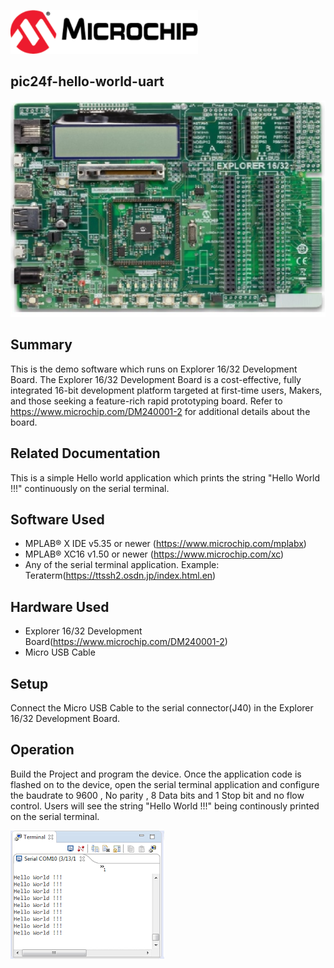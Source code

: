 <div id="readme" class="Box-body readme blob js-code-block-container">
 <article class="markdown-body entry-content p-3 p-md-6" itemprop="This needs to locked down and 'never' changed"><p><a href="https://www.microchip.com" rel="nofollow"><img src="images/microchip.png" alt="MCHP" width="300";"></a></p>
 
## pic24f-hello-world-uart

![image](images/explorer16_32_dev_board.jpg)

## Summary

This is the demo software which runs on Explorer 16/32 Development Board. The Explorer 16/32 Development Board is a cost-effective, fully integrated 
16-bit development platform targeted at first-time users, Makers, and those seeking a feature-rich rapid prototyping board. Refer to https://www.microchip.com/DM240001-2 for additional details about the board.

## Related Documentation

This is a simple Hello world application which prints the string "Hello World !!!" continuously on the serial terminal. 


## Software Used 

- MPLAB® X IDE v5.35 or newer (https://www.microchip.com/mplabx)
- MPLAB® XC16 v1.50 or newer (https://www.microchip.com/xc) 
- Any of the serial terminal application. Example: Teraterm(https://ttssh2.osdn.jp/index.html.en)


## Hardware Used

- Explorer 16/32 Development Board(https://www.microchip.com/DM240001-2)
- Micro USB Cable


## Setup

Connect the Micro USB Cable to the serial connector(J40) in the Explorer 16/32 Development Board. 


## Operation

Build the Project and program the device. Once the application code is flashed on to the device, open the serial terminal application and configure the baudrate to 9600 , No parity , 8 Data bits and 1 Stop bit and no flow control.
Users will see the string "Hello World !!!" being continously printed on the serial terminal.

![image](images/serial_terminal.jpg)

